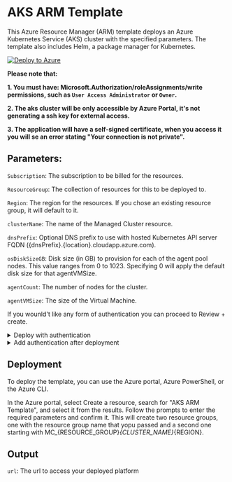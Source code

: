 # AKS ARM Template
This Azure Resource Manager (ARM) template deploys an Azure Kubernetes Service (AKS) cluster with the specified parameters. The template also includes Helm, a package manager for Kubernetes.

[![Deploy to Azure](https://aka.ms/deploytoazurebutton)](https://portal.azure.com/#create/Microsoft.Template/uri/https%3A%2F%2Fraw.githubusercontent.com%2Fmicrosoft%2Fshowwhy%2Fmain%2Fdocs%2Fdeployment%2Fazure-template%mainTemplate.json)

**Please note that:**

**1.    You must have:
Microsoft.Authorization/roleAssignments/write permissions, such as `User Access Administrator` or `Owner`.**

**2.    The aks cluster will be only accessible by Azure Portal, it's not generating a ssh key for external access.**

**3.    The application will have a self-signed certificate, when you access it you will se an error stating "Your connection is not private".**

## Parameters:
`Subscription`: The subscription to be billed for the resources.

`ResourceGroup`: The collection of resources for this to be deployed to.

`Region`: The region for the resources. If you chose an existing resource group, it will default to it.

`clusterName`: The name of the Managed Cluster resource.

`dnsPrefix`: Optional DNS prefix to use with hosted Kubernetes API server FQDN ({dnsPrefix}.{location}.cloudapp.azure.com).

`osDiskSizeGB`: Disk size (in GB) to provision for each of the agent pool nodes. This value ranges from 0 to 1023. Specifying 0 will apply the default disk size for that agentVMSize.

`agentCount`: The number of nodes for the cluster.

`agentVMSize`: The size of the Virtual Machine.

If you wounld't like any form of authentication you can proceed to Review + create.

<details id="section-1"><summary>Deploy with authentication</summary>

To authenticate requests made to the services in the cluster we will use the [OAuth2 Proxy](https://oauth2-proxy.github.io/oauth2-proxy/) service.

We need to create our APP registration on Azure Active Directory:

- concatename the parameters to create the DOMAIN value: {dnsPrefix}.{location}.cloudapp.azure.com

1. Create the new APP registration (Single tenant).
2. In the `Overview` left menu, the Application (client) ID will be the `{clientId}`  used below.
3. In the `Authentication` left menu add a new Web Platform configuration with:
    1. Redirect URL: `https://{DOMAIN}/oauth2/callback`.
    2. Front-channel logout URL: `https://{DOMAIN}/oauth2/sign_out`.
4. In the `Certificates & secrets` left menu add a new client secret. Make sure to copy the newly created secret value, which will be the `{clientSecret}` used below.
5. In the `API permissions` left menu click on `Microsoft.Graph` and select the `email` and `openid` permissions (OpenID permissions). You won't need `User.Read`, so you can remove it.
6. In the `Expose an API` left menu, click on `set` near to `Application ID URI`, use the suggested value and click `Save`.
7. In the `Manifest` left menu, add or update the `accessTokenAcceptedVersion` in the JSON config to `2` (integer, not string - `"accessTokenAcceptedVersion": 2`).

## Parameters:

`clientId`: Client ID from the app registration

`clientSecret`: Client Secret from the app registration

</details>

<details><summary>Add authentication after deployment</summary>

You can add authentication later if you want.
1. Follow the above example on `Deploy with authentication` to create a new APP registration
2. Click the button to deploy the authentication script:

[![Deploy to Azure](https://aka.ms/deploytoazurebutton)](https%3A%2F%2Fraw.githubusercontent.com%2Fmicrosoft%2Fshowwhy%2Fmain%2Fdocs%2Fdeployment%2Fazure-template%2Fnestedtemplates%2Fauth.json)

## Parameters:
`Subscription`: The subscription of the existing cluster.

`Resource group`: The resource group of the existing cluster

`Region`: Will default to the resource group's region.

`Cluster Name`: The name of the existing cluster.

`Identity Name`: In the existing resource group, copy the name of the resource of Type: `
Managed Identity`

`Helm App Location`: The helm script to install the dependencies (leave the default)

`clientId`: Client ID from the app registration

`clientSecret`: Client Secret from the app registration

`domain`: Full URL of the application

</details>

## Deployment
To deploy the template, you can use the Azure portal, Azure PowerShell, or the Azure CLI.

In the Azure portal, select Create a resource, search for "AKS ARM Template", and select it from the results.
Follow the prompts to enter the required parameters and confirm it.
This will create two resource groups, one with the resource group name that yopu passed and a second one starting with MC_{RESOURCE_GROUP}_{CLUSTER_NAME}_{REGION}.

## Output
`url`: The url to access your deployed platform
